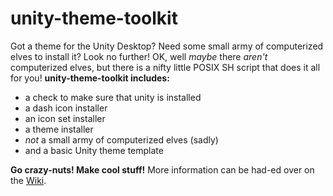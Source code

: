# unity-theme-toolkit
Got a theme for the Unity Desktop? Need some small army of computerized elves to install it? Look no further!
OK, well *maybe* there *aren't* computerized elves, but there is a nifty little POSIX SH script that does it all for you!
**unity-theme-toolkit includes:**
- a check to make sure that unity is installed
- a dash icon installer
- an icon set installer
- a theme installer
- *not* a small army of computerized elves (sadly)
- and a basic Unity theme template

**Go crazy-nuts! Make cool stuff!**
More information can be had-ed over on the [Wiki](https://www.github.com/videotoaster/unity-theme-toolkit/wiki).
